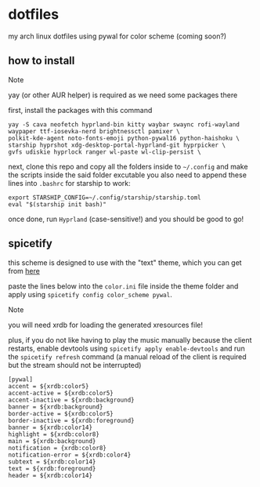 # dotfiles
my arch linux dotfiles using pywal for color scheme (coming soon?)

## how to install
> [!NOTE]
> yay (or other AUR helper) is required as we need some packages there

first, install the packages with this command
```
yay -S cava neofetch hyprland-bin kitty waybar swaync rofi-wayland waypaper ttf-iosevka-nerd brightnessctl pamixer \
polkit-kde-agent noto-fonts-emoji python-pywal16 python-haishoku \
starship hyprshot xdg-desktop-portal-hyprland-git hyprpicker \
gvfs udiskie hyprlock ranger wl-paste wl-clip-persist \
```

next, clone this repo and copy all the folders inside to `~/.config` and make the scripts inside the said folder excutable
you also need to append these lines into `.bashrc` for starship to work:
```
export STARSHIP_CONFIG=~/.config/starship/starship.toml
eval "$(starship init bash)"
```
once done, run `Hyprland` (case-sensitive!) and you should be good to go!
## spicetify
this scheme is designed to use with the "text" theme, which you can get from [here](https://github.com/spicetify/spicetify-themes)

paste the lines below into the `color.ini` file inside the theme folder and apply using `spicetify config color_scheme pywal`.
> [!NOTE]
> you will need xrdb for loading the generated xresources file!
> 
> plus, if you do not like having to play the music manually because the client restarts, enable devtools using `spicetify apply enable-devtools` and run the `spicetify refresh` command (a manual reload of the client is required but the stream should not be interrupted)
```
[pywal]
accent = ${xrdb:color5}
accent-active = ${xrdb:color5}
accent-inactive = ${xrdb:background}
banner = ${xrdb:background}
border-active = ${xrdb:color5}
border-inactive = ${xrdb:foreground}
banner = ${xrdb:color14}
highlight = ${xrdb:color8}
main = ${xrdb:background}
notification = {xrdb:color8}
notification-error = ${xrdb:color4}
subtext = ${xrdb:color14}
text = ${xrdb:foreground} 
header = ${xrdb:color14}
```
